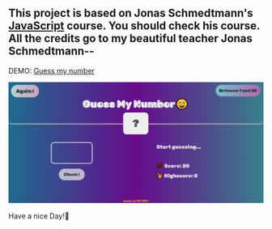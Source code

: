 ## This project is based on Jonas Schmedtmann's [JavaScript](https://www.udemy.com/user/jonasschmedtmann/) course. You should check his course. All the credits go to my beautiful teacher Jonas Schmedtmann--

DEMO: [Guess my number](https://ph0enix46.github.io/Guess-my-number---JAVASCRIPT/)

![Example Image](demo-pic.png)

Have a nice Day!💛
